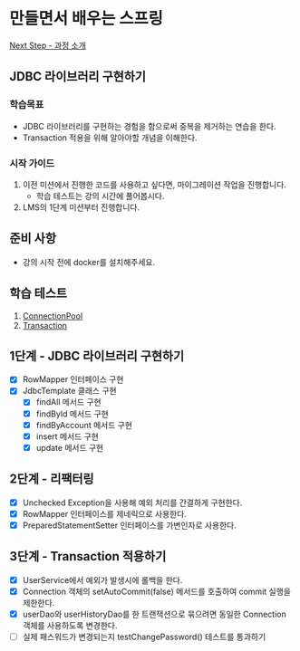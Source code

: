 # 만들면서 배우는 스프링
[Next Step - 과정 소개](https://edu.nextstep.camp/c/4YUvqn9V)

## JDBC 라이브러리 구현하기

### 학습목표
- JDBC 라이브러리를 구현하는 경험을 함으로써 중복을 제거하는 연습을 한다.
- Transaction 적용을 위해 알아야할 개념을 이해한다.

### 시작 가이드
1. 이전 미션에서 진행한 코드를 사용하고 싶다면, 마이그레이션 작업을 진행합니다.
    - 학습 테스트는 강의 시간에 풀어봅시다.
2. LMS의 1단계 미션부터 진행합니다.

## 준비 사항
- 강의 시작 전에 docker를 설치해주세요.

## 학습 테스트
1. [ConnectionPool](study/src/test/java/connectionpool)
2. [Transaction](study/src/test/java/transaction)

## 1단계 - JDBC 라이브러리 구현하기
- [x] RowMapper 인터페이스 구현
- [x] JdbcTemplate 클래스 구현
  - [x] findAll 메서드 구현
  - [x] findById 메서드 구현
  - [x] findByAccount 메서드 구현
  - [x] insert 메서드 구현
  - [x] update 메서드 구현

## 2단계 - 리팩터링
- [x] Unchecked Exception을 사용해 예외 처리를 간결하게 구현한다.
- [x] RowMapper 인터페이스를 제네릭으로 사용한다.
- [x] PreparedStatementSetter 인터페이스를 가변인자로 사용한다.

## 3단계 - Transaction 적용하기
- [x] UserService에서 예외가 발생시에 롤백을 한다.
- [x] Connection 객체의 setAutoCommit(false) 메서드를 호출하여 commit 실행을 제한한다.
- [x] userDao와 userHistoryDao를 한 트랜잭션으로 묶으려면 동일한 Connection 객체를 사용하도록 변경한다.
- [ ] 실제 패스워드가 변경되는지 testChangePassword() 테스트를 통과하기